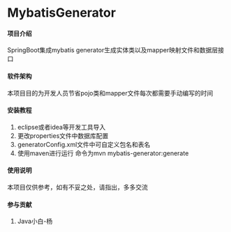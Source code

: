 # MybatisGenerator

#### 项目介绍
SpringBoot集成mybatis generator生成实体类以及mapper映射文件和数据层接口

#### 软件架构
本项目目的为开发人员节省pojo类和mapper文件每次都需要手动编写的时间


#### 安装教程

1. eclipse或者idea等开发工具导入
2. 更改properties文件中数据库配置
3. generatorConfig.xml文件中可自定义包名和表名
4. 使用maven进行运行  命令为mvn mybatis-generator:generate

#### 使用说明

本项目仅供参考，如有不妥之处，请指出，多多交流

#### 参与贡献

1. Java小白-杨

